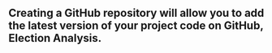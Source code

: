 ## Creating a GitHub repository will allow you to add the latest version of your project code on GitHub, Election Analysis.

